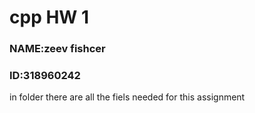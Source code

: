 # cpp HW 1  
### NAME:zeev fishcer  
### ID:318960242  
in folder there are all the fiels needed for this assignment  
